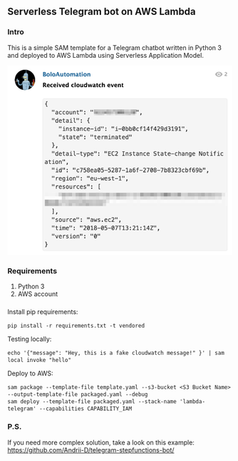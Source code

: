 ## Serverless Telegram bot on AWS Lambda

### Intro
This is a simple SAM template for a Telegram chatbot written in 
Python 3 and deployed to AWS Lambda using Serverless Application
Model.

![Alt text](/screenshot.png?raw=true "Telegram screencap")

### Requirements
 1. Python 3
 2. AWS account

###
Install pip requirements:

```
pip install -r requirements.txt -t vendored
```

Testing locally:

```
echo '{"message": "Hey, this is a fake cloudwatch message!" }' | sam local invoke "hello"
```

Deploy to AWS:

```
sam package --template-file template.yaml --s3-bucket <S3 Bucket Name> --output-template-file packaged.yaml --debug
sam deploy --template-file packaged.yaml --stack-name 'lambda-telegram' --capabilities CAPABILITY_IAM
```

### P.S. 
If you need more complex solution, take a look on this example: https://github.com/Andrii-D/telegram-stepfunctions-bot/
